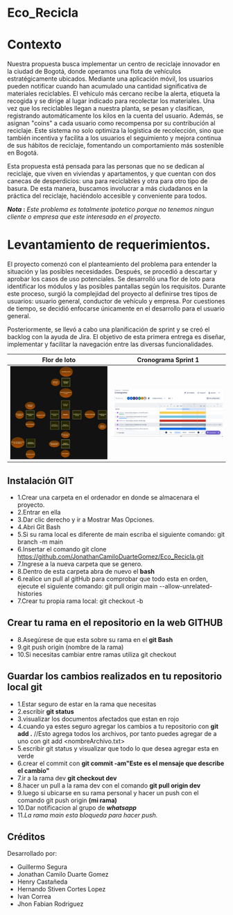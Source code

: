 # Eco_Recicla

# Contexto

Nuestra propuesta busca implementar un centro de reciclaje innovador en la ciudad de Bogotá, donde operamos una flota de vehículos estratégicamente ubicados. Mediante una aplicación móvil, los usuarios pueden notificar cuando han acumulado una cantidad significativa de materiales reciclables. El vehículo más cercano recibe la alerta, etiqueta la recogida y se dirige al lugar indicado para recolectar los materiales. Una vez que los reciclables llegan a nuestra planta, se pesan y clasifican, registrando automáticamente los kilos en la cuenta del usuario. Además, se asignan "coins" a cada usuario
como recompensa por su contribución al reciclaje. Este sistema no solo optimiza la logística de recolección, sino que también incentiva y facilita a los usuarios el seguimiento y mejora continua de sus hábitos de reciclaje, fomentando un comportamiento más sostenible en Bogotá.

Esta propuesta está pensada para las personas que no se dedican al reciclaje, que viven en viviendas y apartamentos, y que cuentan con dos canecas de desperdicios: una para reciclables y otra para otro tipo de basura. De esta manera, buscamos involucrar a más ciudadanos en la práctica del reciclaje, haciéndolo accesible y conveniente para todos.

**_Nota_ :** _Este problema es totalmente ipotetico porque no tenemos ningun cliente o empresa que este interesada en el proyecto._


# Levantamiento de requerimientos.
El proyecto comenzó con el planteamiento del problema para entender la situación y las posibles necesidades. Después, se procedió a descartar y aprobar los casos de uso potenciales. Se desarrolló una flor de loto para identificar los módulos y las posibles pantallas según los requisitos. Durante este proceso, surgió la complejidad del proyecto al definirse tres tipos de usuarios: usuario general, conductor de vehículo y empresa. Por cuestiones de tiempo, se decidió enfocarse únicamente en el desarrollo para el usuario general.

Posteriormente, se llevó a cabo una planificación de sprint y se creó el backlog  con la ayuda de Jira. El objetivo de esta primera entrega es diseñar, implementar y facilitar la navegación entre las diversas funcionalidades.

| **Flor de loto** | **Cronograma Sprint 1** |
|:----------------:|:-----------------------:|
| <img src="/assets/florLoto.png" width="400"> | <img src="/assets/jira.png" width="400"> |


## Instalación GIT
- 1.Crear una carpeta en el ordenador en donde se almacenara el proyecto. 
- 2.Entrar en ella
- 3.Dar clic derecho y ir a Mostrar Mas Opciones.
- 4.Abri Git Bash
- 5.Si su rama local es diferente de main escriba el siguiente comando: git branch -m main
- 6.Insertar el comando git clone https://github.com/JonathanCamiloDuarteGomez/Eco_Recicla.git
- 7.Ingrese a la nueva carpeta que se genero.
- 8.Dentro de esta carpeta abra de nuevo el **bash**
- 6.realice un pull al gitHub para comprobar que todo esta en orden, ejecute el siguiente comando: git pull origin main --allow-unrelated-histories
- 7.Crear tu propia rama local: git checkout -b <tu nombre>
## Crear tu rama en el repositorio en la web GITHUB
- 8.Asegúrese de que esta sobre su rama en el **git Bash**
- 9.git push origin (nombre de la rama)
- 10.Si necesitas cambiar entre ramas utiliza git checkout <nombreRama>

## Guardar los cambios realizados en tu repositorio local git

- 1.Estar seguro de estar en la rama que necesitas
- 2.escribir **git status**
- 3.visualizar los documentos afectados que estan en rojo
- 4.cuando ya estes seguro agregar los cambios a tu repositorio con **git add .** //Esto agrega todos los archivos, por tanto puedes agregar de a uno con git add <nombreArchivo.txt>
- 5.escribir git status y visualizar que todo lo que desea agregar esta en verde
- 6.crear el commit con **git commit -am"Este es el mensaje que describe el cambio"**
- 7.ir a la rama dev  **git checkout dev**
- 8.hacer un pull a la rama dev con el comando **git pull origin dev**
- 9.luego si ubicarse en su rama personal y hacer un push con el comando git push origin **(mi rama)**
- 10.Dar notificacion al grupo de **_whatsapp_**
- 11._La rama main esta bloqueda para hacer push._


## Créditos

Desarrollado por:
- Guillermo Segura
- Jonathan Camilo Duarte Gomez
- Henry Castañeda
- Hernando Stiven Cortes Lopez
- Ivan Correa
- Jhon Fabian Rodriguez


